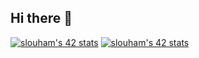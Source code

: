 ## Hi there 👋
[![slouham's 42 stats](https://badge.mediaplus.ma/black/slouham)](https://github.com/oakoudad/badge42)
<a href="https://github.com/oakoudad/badge42"><img src="https://badge.mediaplus.ma/black/slouham" alt="slouham's 42 stats" /></a>
<!--
**salmane10/salmane10** is a ✨ _special_ ✨ repository because its `README.md` (this file) appears on your GitHub profile.

Here are some ideas to get you started:

- 🔭 I’m currently working on ...
- 🌱 I’m currently learning ...
- 👯 I’m looking to collaborate on ...
- 🤔 I’m looking for help with ...
- 💬 Ask me about ...
- 📫 How to reach me: ...
- 😄 Pronouns: ...
- ⚡ Fun fact: ...
-->
